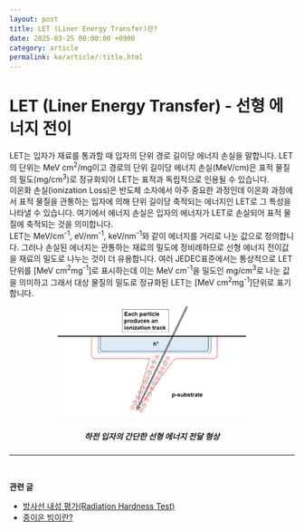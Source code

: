 ```yaml
---
layout: post
title: LET (Liner Energy Transfer)란?
date: 2025-03-25 00:00:00 +0900
category: article
permalink: ko/article/:title.html
---
```

# LET (Liner Energy Transfer) - 선형 에너지 전이
LET는 입자가 재료를 통과할 때 입자의 단위 경로 길이당 에너지 손실을 말합니다. LET의 단위는 MeV cm<sup>2</sup>/mg이고 경로의 단위 길이당 에너지 손실(MeV/cm)은 표적 물질의 밀도(mg/cm<sup>3</sup>)로 정규화되어 LET는 표적과 독립적으로 인용될 수 있습니다.<br>
이온화 손실(ionization Loss)은 반도체 소자에서 아주 중요한 과정인데 이온화 과정에서 표적 물질을 관통하는 입자에 의해 단위 길이당 축적되는 에너지인 LET로 그 특성을 나타낼 수 있습니다. 여기에서 에너지 손실은 입자의 에너지가 LET로 손실되어 표적 물질에 축적되는 것을 의미합니다.<br> LET는 MeV/cm<sup>-1</sup>, eV/nm<sup>-1</sup>, keV/nm<sup>-1</sup>와 같이 에너지를 거리로 나눈 값으로 정의합니다. 그러나 손실된 에너지는 관통하는 재료의 밀도에 정비례하므로 선형 에너지 전이값을 재료의 밀도로 나누는 것이 더 유용합니다. 여러 JEDEC표준에서는 통상적으로 LET단위를 [MeV cm<sup>2</sup>mg<sup>-1</sup>]로 표시하는데 이는 MeV cm<sup>-1</sup>을 밀도인 mg/cm<sup>3</sup>로 나눈 값을 의미하고 그래서 대상 물질의 밀도로 정규화된 LET는 [MeV cm<sup>2</sup>mg<sup>-1</sup>]단위로 표기합니다.

<!-- 중앙 정렬 이미지 -->
<p align="center"> 
  <img src="/assets/Articles/LET.png" alt= "하전 입자의 간단한 선형 에너지 전달 형상" style="width: 70%;">
</p>

<!-- 이미지 설명 -->
<div align="center"> 
<h5>하전 입자의 간단한 선형 에너지 전달 형상</h5>
</div>

-------------------------------------
<br/> <!-- 한줄 띄기 -->

**관련 글**
- [방사선 내성 평가(Radiation Hardness Test)](/ko/article/3.방사선-내성-평가.html)
- [중이온 빔이란?](/ko/article/10.중이온.html)